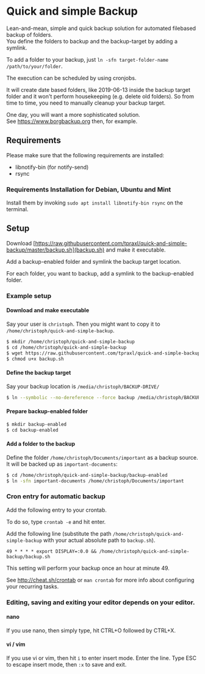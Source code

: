 # Quick and simple Backup

Lean-and-mean, simple and quick backup solution for automated filebased backup of folders.  
You define the folders to backup and the backup-target by adding a symlink.  

To add a folder to your backup, just `ln -sfn target-folder-name /path/to/your/folder`.

The execution can be scheduled by using cronjobs.

It will create date based folders, like 2019-06-13 inside the backup target folder and it won't perform housekeeping (e.g. delete old folders). So from time to time, you need to manually cleanup your backup target.

One day, you will want a more sophisticated solution.  
See https://www.borgbackup.org then, for example.

## Requirements

Please make sure that the following requirements are installed:

* libnotify-bin (for notify-send)
* rsync

### Requirements Installation for Debian, Ubuntu and Mint

Install them by invoking `sudo apt install libnotify-bin rsync` on the terminal.

## Setup 

Download [https://raw.githubusercontent.com/tpraxl/quick-and-simple-backup/master/backup.sh](backup.sh) and make it executable.

Add a backup-enabled folder and symlink the backup target location.

For each folder, you want to backup, add a symlink to the backup-enabled folder.

### Example setup

#### Download and make executable

Say your user is `christoph`. Then you might want to copy it to `/home/christoph/quick-and-simple-backup`.

```bash
$ mkdir /home/christoph/quick-and-simple-backup
$ cd /home/christoph/quick-and-simple-backup
$ wget https://raw.githubusercontent.com/tpraxl/quick-and-simple-backup/master/backup.sh
$ chmod u+x backup.sh
```

#### Define the backup target

Say your backup location is `/media/christoph/BACKUP-DRIVE/`

```bash
$ ln --symbolic --no-dereference --force backup /media/christoph/BACKUP-DRIVE/
```

#### Prepare backup-enabled folder

```bash
$ mkdir backup-enabled
$ cd backup-enabled
``` 

#### Add a folder to the backup

Define the folder `/home/christoph/Documents/important` as a backup source. It will be backed up as `important-documents`:

```bash
$ cd /home/christoph/quick-and-simple-backup/backup-enabled
$ ln -sfn important-documents /home/christoph/Documents/important
```

### Cron entry for automatic backup

Add the following entry to your crontab. 

To do so, type `crontab -e` and hit enter. 

Add the following line (substitute the path `/home/christoph/quick-and-simple-backup` with your actual absolute path to `backup.sh`).

```
49 * * * * export DISPLAY=:0.0 && /home/christoph/quick-and-simple-backup/backup.sh
```

This setting will perform your backup once an hour at minute 49. 

See http://cheat.sh/crontab or `man crontab` for more info about configuring your recurring tasks.

### Editing, saving and exiting your editor depends on your editor. 

#### nano

If you use nano, then simply type, hit CTRL+O followed by CTRL+X.

#### vi / vim

If you use vi or vim, then hit `i` to enter insert mode. Enter the line.
Type ESC to escape insert mode, then `:x` to save and exit.



